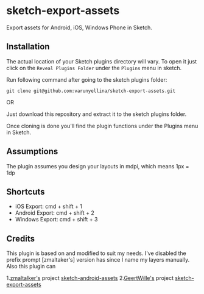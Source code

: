 # sketch-export-assets

Export assets for Android, iOS, Windows Phone in Sketch.

## Installation

The actual location of your Sketch plugins directory will vary. To open it just click on the `Reveal Plugins Folder` under the `Plugins` menu in sketch.

Run following command after going to the sketch plugins folder:

`git clone git@github.com:varunyellina/sketch-export-assets.git`

OR

Just download this repository and extract it to the sketch plugins folder.

Once cloning is done you'll find the plugin functions under the Plugins menu in Sketch.

## Assumptions

The plugin assumes you design your layouts in mdpi, which means 1px = 1dp

## Shortcuts

* iOS Export: cmd + shift + 1
* Android Export: cmd + shift + 2
* Windows Export: cmd + shift + 3


## Credits
This plugin is based on and modified to suit my needs. I've disabled the prefix prompt [zmaltaker's] version has since I name my layers manually. Also this plugin can

1.[zmaltalker's] project [sketch-android-assets]
2.[GeertWille's] project [sketch-export-assets]


[sketch-android-assets]:https://github.com/zmalltalker/sketch-android-assets
[zmaltalker's]:https://github.com/zmalltalker
[sketch-export-assets]:https://github.com/GeertWille/sketch-export-assets
[GeertWille's]:https://github.com/GeertWille
